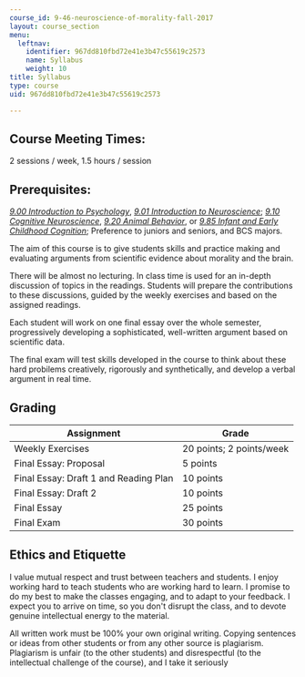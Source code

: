 ```yaml
---
course_id: 9-46-neuroscience-of-morality-fall-2017
layout: course_section
menu:
  leftnav:
    identifier: 967dd810fbd72e41e3b47c55619c2573
    name: Syllabus
    weight: 10
title: Syllabus
type: course
uid: 967dd810fbd72e41e3b47c55619c2573

---
```


Course Meeting Times:
---------------------

2 sessions / week, 1.5 hours / session

Prerequisites:
--------------

[_9.00 Introduction to Psychology_](/courses/9-00sc-introduction-to-psychology-fall-2011/), [_9.01 Introduction to Neuroscience_](/courses/9-01-introduction-to-neuroscience-fall-2007/); [_9.10 Cognitive Neuroscience_](/courses/9-10-cognitive-neuroscience-spring-2006/), [_9.20 Animal Behavior_](/courses/9-20-animal-behavior-fall-2013/), or _[9.85 Infant and Early Childhood Cognition](/courses/9-85-infant-and-early-childhood-cognition-fall-2012/)_; Preference to juniors and seniors, and BCS majors.

The aim of this course is to give students skills and practice making and evaluating arguments from scientific evidence about morality and the brain.

There will be almost no lecturing. In class time is used for an in-depth discussion of topics in the readings. Students will prepare the contributions to these discussions, guided by the weekly exercises and based on the assigned readings.

Each student will work on one final essay over the whole semester, progressively developing a sophisticated, well-written argument based on scientific data.

The final exam will test skills developed in the course to think about these hard probilems creatively, rigorously and synthetically, and develop a verbal argument in real time.

Grading
-------

| Assignment | Grade |
| --- | --- |
| Weekly Exercises | 20 points; 2 points/week |
| Final Essay: Proposal | 5 points |
| Final Essay: Draft 1 and Reading Plan | 10 points |
| Final Essay: Draft 2 | 10 points |
| Final Essay | 25 points |
| Final Exam | 30 points 

Ethics and Etiquette
--------------------

I value mutual respect and trust between teachers and students. I enjoy working hard to teach students who are working hard to learn. I promise to do my best to make the classes engaging, and to adapt to your feedback. I expect you to arrive on time, so you don't disrupt the class, and to devote genuine intellectual energy to the material.

All written work must be 100% your own original writing. Copying sentences or ideas from other students or from any other source is plagiarism. Plagiarism is unfair (to the other students) and disrespectful (to the intellectual challenge of the course), and I take it seriously